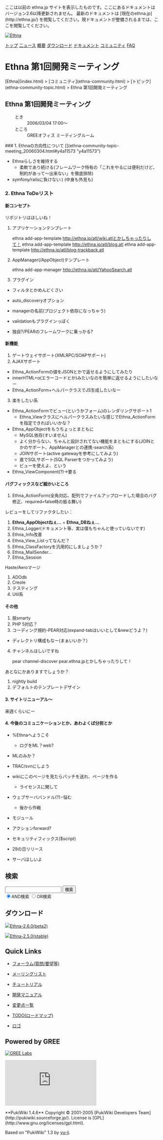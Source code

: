 <head>
 <meta http-equiv="content-type" content="application/xhtml+xml; charset=utf-8">
 <meta http-equiv="content-style-type" content="text/css">
 <meta http-equiv="Content-Script-Type" content="text/javascript">

<title>
Ethna 第1回開発ミーティング - Ethna - PHPウェブアプリケーションフレームワーク</title>
 <link rel="stylesheet" href="skin/ethna/ethna.css" title="ethna" type="text/css" charset="utf-8">

 <link rel="alternate" type="application/rss+xml" title="RSS" href="cmd=rss.html">

 <script type="text/javascript" src="skin/trackback.js"></script>

</head>
ここは以前の ethna.jp サイトを表示したものです。ここにあるドキュメントはバージョン2.6以降更新されません。  
最新のドキュメントは [現在のethna.jp](http://ethna.jp/) を閲覧してください。現ドキュメントが整備されるまでは、ここを閲覧してください。

<!-- ??BEGIN id:wrapper --><!-- ?? Navigator ?? ======================================================= -->

[![Ethna](image/navlogo.gif)](/)

[トップ](ethna.html "ethna (11d)") [二ュース](ethna-news.html "ethna-news (11d)") [概要](ethna-about.html "ethna-about (11d)") [ダウンロード](ethna-download.html "ethna-download (25d)") [ドキュメント](ethna-document.html "ethna-document (884d)") [コミュニティ](ethna-community.html "ethna-community (619d)") [FAQ](ethna-document-faq.html "ethna-document-faq (1240d)")

<!-- ?? Header ?? ========================================================== -->

# Ethna 第1回開発ミーティング 

<!-- ?? Content ?? ========================================================= -->
<!-- ??BEGIN id:main -->
<!-- ??BEGIN id:wrap_content -->
<!-- ??BEGIN id:content -->
<!-- ??BEGIN id:page_navigator -->
<!-- ??END id:PageNavigator -->
<!-- ??BEGIN id:body --> [Ethna](index.html) > [コミュニティ](ethna-community.html) > [トピック](ethna-community-topic.html) > Ethna 第1回開発ミーティング 
## Ethna 第1回開発ミーティング [](ethna-community-topic-meeting_20060304.html#o2815992 "o2815992")
<dl class="list1" style="padding-left:16px;margin-left:16px">
<dt>とき</dt>
<dd>2006/03/04 17:00〜</dd>
<dt>ところ</dt>
<dd>GREEオフィス ミーティングルーム</dd>
</dl>
### 1. Ethnaの方向性について [](ethna-community-topic-meeting_20060304.html#y4a11573 "y4a11573")

- Ethnaらしさを維持する
  - 柔軟であり続ける(フレームワーク特有の「これをやるには便利だけど、制約があって〜出来ない」を徹底排除)
- symfony/railsに負けない:) (中身も外見も)

### 2. Ethna ToDoリスト [](ethna-community-topic-meeting_20060304.html#z397e59c "z397e59c")

#### 新コンセプト [](ethna-community-topic-meeting_20060304.html#if18a50e "if18a50e")

リポジトリはほしいね！

1. アプリケーションテンプレート

    ethna add-app-template http://ethna.jp/atl/wiki.atlとかしちゃったりして！
    ethna add-app-template http://ethna.jp/atl/blog.atl
    ethna add-app-template http://ethna.jp/atl/blog-trackback.atl

2. AppManager(/AppObject)テンプレート

    ethna add-app-manager http://ethna.jp/atl/YahooSearch.atl

3. プラグイン
  - フィルタとかめんどくさい
  - auto\_discoveryオプション
  - managerの名前(プロジェクト依存になっちゃう)
  - validationもプラグインっぽく

- 独自?/PEARのフレームワークに乗っかる?

#### 新機能 [](ethna-community-topic-meeting_20060304.html#ua0686f6 "ua0686f6")

1. ゲートウェイサポート(XMLRPC/SOAPサポート)
2. AJAXサポート
  - Ethna\_ActionFormの値をJSONとかで返せるようにしてみたり
  - innerHTML+α(エラーコードとか)みたいなのを簡単に返せるようにしたいなー
  - Ethna\_ActionForm+ヘルパークラスでJS生成したいなー
3. 楽をしたい系
  - Ethna\_ActionFormでビュー(というかフォーム)のレンダリングサポート1
    - Ethna\_Viewクラスにヘルパークラスみたいな感じでEthna\_ActionFormを指定できればいいかな？
  - Ethna\_AppObjectをもうちょっとまともに
    - MySQL依存(すいません)
    - よく分からない、ちゃんと設計されてない機能をまともにする(JOINとかのサポート、AppManagerとの連携-search系)
    - JOINサポート(active gatewayを参考にしてみよう)
    - 直でSQLサポート(SQL Parserをつかってみよう)
    - ビューを使えよ、という
  - Ethna\_ViewComponent(?)→要る

#### バグフィックスなど細かいところ [](ethna-community-topic-meeting_20060304.html#x014d6db "x014d6db")

1. Ethna\_ActionForm(全角対応、配列でファイルアップロードした場合のバグ修正、required=false時の振る舞い)

レビューをしてリファクタしたい：

1. **Ethna\_AppObjectねぇ...** + **Ethna\_DBねぇ...**
2. Ethna\_Logger(ドキュメント等、実は僕もちゃんと使っていないです)
3. Ethna\_Info改善
4. Ethna\_View\_Listってなんだ？
5. Ethna\_ClassFactoryを汎用的にしましょうか？
6. Ethna\_MailSender...
7. Ethna\_Session

Haste/Aeroマージ

1. ADOdb
2. Creole
3. テスティング
4. Util系

#### その他 [](ethna-community-topic-meeting_20060304.html#ja242618 "ja242618")

1. 脱smarty
2. PHP 5対応？
3. コーディング規約-PEAR対応(expand-tabはいいとして&newどうよ？)
  - ディレクトリ構成もなー(まぁいいか？)
4. チャンネルほしいですね

    pear channel-discover pear.ethna.jpとかしちゃったりして！

あとなにかありますでしょうか？

1. nightly build
2. デフォルトのテンプレートデザイン

#### 3. サイトリニューアル〜 [](ethna-community-topic-meeting_20060304.html#x3340482 "x3340482")

来週くらいにー

#### 4. 今後のコミュニケーションとか、あわよくば分担とか [](ethna-community-topic-meeting_20060304.html#ae69b940 "ae69b940")

- %Ethnaへようこそ
  - ログをML？web?

- MLのみか？

- TRAC/svnにしよう

- wikiにこのページを見たらパッチを送れ、ページを作る
  - ライセンスに関して

- ウェブサーババンドル(?)−悩む
  - 後から作戦

- モジュール

- アクションforward?

- セキュリティフィックス($script)

- 29の日リリース

- サーバほしいよ

<!-- ??END id:body -->
<!-- ??BEGIN id:summary --><!-- ??END id:note -->
<!-- ??BEGIN id:trackback -->
<!-- ?? END id:trackback --><!-- ?? END id:attach -->
<!-- ?? END id:summary -->
<!-- ??END id:content -->
<!-- ?? END id:wrap_content --><!-- ??sidebar?? ========================================================== -->
<!-- ??BEGIN id:wrap_sidebar -->

<!-- ??BEGIN id:search_form -->

## 検索

<form action="http://ethna.jp/index.php?cmd=search" method="post">
            <input type="hidden" name="encode_hint" value="??">
            <input type="text" name="word" value="" size="20">
            <input type="submit" value="検索"><br>
            <input type="radio" name="type" value="AND" checked id="and_search"><label for="and_search">AND検索</label>
            <input type="radio" name="type" value="OR" id="or_search"><label for="or_search">OR検索</label>
    </form>

<!-- END id:search_form -->
<!-- ??BEGIN id:download_link -->

## ダウンロード

[![](image/minilogo.gif)Ethna-2.6.0(beta2)](ethna-download.html)

[![](image/minilogo.gif)Ethna-2.5.0(stable)](ethna-download.html)

<!-- END id:download_link -->
<!-- ??BEGIN id:download_link -->

## Quick Links

- [フォーラム(質問/要望等)](ethna-community-forum.html)
- [メーリングリスト](http://ml.ethna.jp/mailman/listinfo/users)

- [チュートリアル](ethna-document-tutorial.html)
- [開発マニュアル](ethna-document-dev_guide.html)
- [変更点一覧](ethna-document-changes.html)

- [TODO(ロードマップ)](TODO.html)
- [ロゴ](ethna-logo.html)

<!-- END id:download_link -->
<!-- ??BEGIN id:search_form -->

## Powered by GREE

 [![GREE Labs](http://labs.gree.jp/image/greelabs_logo.gif)](http://labs.gree.jp/)

<!-- END id:search_form -->
 [![SourceForge.jp](http://sourceforge.jp/sflogo.php?group_id=1343)](http://sourceforge.jp/)

<!-- ??END id:sidebar -->
<!-- ??END id:wrap_sidebar -->
<!-- ??END id:main --><!-- ?? Footer ?? ========================================================== -->
<!-- ??BEGIN id:footer -->
<!-- ??BEGIN id:copyright --> **PukiWiki 1.4.6** Copyright © 2001-2005 [PukiWiki Developers Team](http://pukiwiki.sourceforge.jp/). License is [GPL](http://www.gnu.org/licenses/gpl.html).  
 Based on "PukiWiki" 1.3 by [yu-ji](http://factage.com/yu-ji/).
<!-- ??END id:copyright -->
<!-- ??END id:footer --><!-- ?? END ?? ============================================================= -->
<!-- ??END id:wrapper -->
